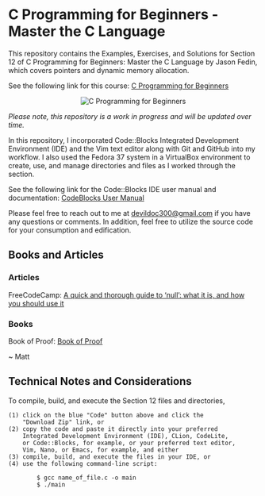# C Programming for Beginners - Master the C Language

This repository contains the Examples, Exercises, and Solutions
for Section 12 of C Programming for Beginners: Master the C Language
by Jason Fedin, which covers pointers and dynamic memory allocation.

See the following link for this course: <a href="https://www.udemy.com/course/c-programming-for-beginners-/" title="C Programming" target="_blank" alt="C Programming for Beginners">C Programming for Beginners</a>

<p align="center">
    <img src="https://learnprogramming.academy/wp-content/uploads/2023/02/1467808_f8c0-8.jpg" alt="C Programming for Beginners" title="C Programming for Beginners">
</p>

<i>Please note, this repository is a work in progress and will be updated over time.</i>

In this repository, I incorporated Code::Blocks Integrated Development Environment (IDE)
and the Vim text editor along with Git and GitHub into my workflow. I also used the
Fedora 37 system in a VirtualBox environment to create, use, and manage directories
and files as I worked through the section.

See the following link for the Code::Blocks IDE user manual and documentation: <a href="https://www.codeblocks.org/user-manual/" title="CodeBlocks User Manual" target="_blank" alt="CodeBlocks User Manual">CodeBlocks User Manual</a>

Please feel free to reach out to me at devildoc300@gmail.com if you have any questions
or comments. In addition, feel free to utilize the source code for your consumption
and edification.

## Books and Articles

### Articles

FreeCodeCamp: <a href="https://www.freecodecamp.org/news/a-quick-and-thorough-guide-to-null-what-it-is-and-how-you-should-use-it-d170cea62840/" title="A quick and thorough quide to null..." target="A quick guide and thorough guide to..." alt="_blank">A quick and thorough guide to ‘null’: what it is, and how you should use it</a> 

### Books

Book of Proof: <a href="https://www.people.vcu.edu/~rhammack/BookOfProof/" title="Book of Proof" target="_blank" alt="Book of Proof">Book of Proof</a>


~ Matt


Technical Notes and Considerations
---------------------------------------------------------------------------------------

To compile, build, and execute the Section 12 files and directories,

    (1) click on the blue "Code" button above and click the
        "Download Zip" link, or
    (2) copy the code and paste it directly into your preferred
        Integrated Development Environment (IDE), CLion, CodeLite,
        or Code::Blocks, for example, or your preferred text editor,
        Vim, Nano, or Emacs, for example, and either
    (3) compile, build, and execute the files in your IDE, or
    (4) use the following command-line script:

            $ gcc name_of_file.c -o main
            $ ./main



